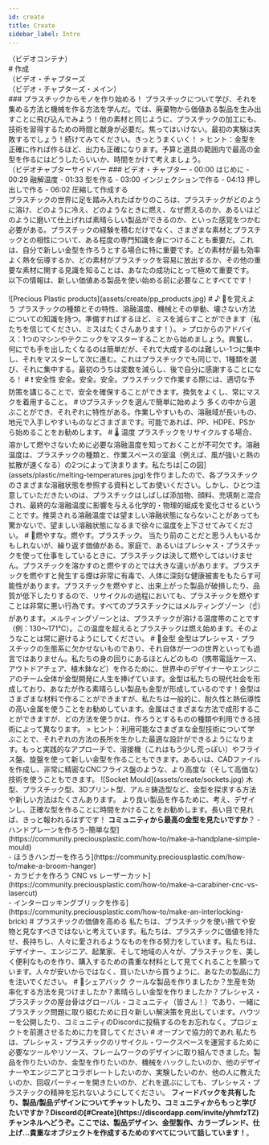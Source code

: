 ```yaml
--- 
id: create 
title: Create 
sidebar_label: Intro 
--- 
```

<div class="videocontainer">（ビデオコンテナ）</div 
  <iframe width="800" height="400" src="https://www.youtube.com/embed/VdUkOjIP0Ok" frameborder="0" allow="accelerometer; autoplay; encrypted-media; gyroscope; picture-in-picture" allowfullscreen></iframe> 
</div> 
<style> 
:root { 
  --highlight: #ffe084; 
  --links: #29bbe3; 
  --hover: rgb(131, 206, 235); 
} 
</style> 
# 作成 
<div class="videoChapters">（ビデオ・チャプターズ 
<div class="videoChaptersMain">（ビデオ・チャプターズ・メイン）</div> 
### プラスチックからモノを作り始める！ 
プラスチックについて学び、それを集める方法と機械を作る方法を学んだ。では、廃棄物から価値ある製品を生み出すことに飛び込んでみよう！他の素材と同じように、プラスチックの加工にも、技術を習得するための時間と献身が必要だ。焦ってはいけない。最初の実験は失敗するでしょう！続けてみてください。きっとうまくいく！ 
> ヒント：金型を正確に作れば作るほど、出力も正確になります。予算と道具の範囲内で最高の金型を作るにはどうしたらいいか、時間をかけて考えましょう。 
</div> 
<div class="videoChaptersSidebar">（ビデオチャプターサイドバー 
### ビデオ・チャプター 
- 00:00 はじめに 
- 00:29 融解温度 
- 01:33 型を作る 
- 03:00 インジェクションで作る 
- 04:13 押し出しで作る 
- 06:02 圧縮して作成する 
</div> 
</div> 
プラスチックの世界に足を踏み入れたばかりのころは、プラスチックがどのように溶け、どのように冷え、どのようなときに燃え、なぜ燃えるのか、あるいはどのように磨いて仕上げれば素晴らしい製品ができるのか、といった感覚をつかむ必要がある。プラスチックの経験を積むだけでなく、さまざまな素材とプラスチックとの相性について、ある程度の専門知識を身につけることも重要だ。これは、自分で新しい金型を作ろうとする場合に特に重要です。どの素材が最も効率よく熱を伝導するか、どの素材がプラスチックを容易に放出するか、その他の重要な素材に関する見識を知ることは、あなたの成功にとって極めて重要です。 
以下の情報は、新しい価値ある製品を使い始める前に必要なことすべてです！ 
<br> 
<br> 
![Precious Plastic products](assets/create/pp_products.jpg) 
# ♪ 💩を覚えよう 
プラスチックの種類とその特性、溶融温度、機械とその挙動、壊さない方法についての知識を持つ。準備すればするほど、ミスを減らすことができます（私たちを信じてください、ミスはたくさんあります！）。 
> プロからのアドバイス：1つのマシンやテクニックをマスターすることから始めましょう。興奮し、何にでも手を出したくなるのは簡単だが、それで大成するのは難しい-1つに集中し、それをマスターして次に進む。これはプラスチックでも同じで、1種類を選び、それに集中する。最初のうちは変数を減らし、後で自分に感謝することになる！ 
# ❗️ 安全性 
安全。安全。安全。プラスチックで作業する際には、適切な予防策を講じることで、安全を確保することができます。換気をよくし、常にマスクを着用すること。 
# ᘎプラスチックを選んで簡単に始めよう 
多くの中から選ぶことができ、それぞれに特性がある。作業しやすいもの、溶融域が長いもの、地元で入手しやすいものなどさまざまです。可能であれば、PP、HDPE、PSから始めることをお勧めします。 
# 🌡️ 温度 
プラスチックをリサイクルする場合、溶かして燃やさないために必要な溶融温度を知っておくことが不可欠です。溶融温度は、プラスチックの種類と、作業スペースの室温（例えば、風が強いと熱の拡散が速くなる）の2つによって決まります。私たちは[この図](assets/plastic/melting-temperatures.jpg)を作りましたので、各プラスチックのさまざまな溶融状態を参照する資料としてお使いください。しかし、ひとつ注意していただきたいのは、プラスチックはしばしば添加物、顔料、充填剤と混合され、最終的な溶融温度に影響を与える化学的・物理的組成を変化させるということです。推奨される溶融温度では望ましい溶融状態にならないことがあっても驚かないで、望ましい溶融状態になるまで徐々に温度を上下させてみてください。 
# 🥵燃やすな。燃やす。プラスチック。 
当たり前のことだと思う人もいるかもしれないが、繰り返す価値がある。家庭で、あるいはプレシャス・プラスチックを使って仕事をしているときに、プラスチックは決して燃やしてはいけません。プラスチックを溶かすのと燃やすのとでは大きな違いがあります。プラスチックを燃やすと発生する煙は非常に有毒で、人体に深刻な健康被害をもたらす可能性があります。プラスチックを燃やすと、出来上がった製品が破損したり、品質が低下したりするので、リサイクルの過程においても、プラスチックを燃やすことは非常に悪い行為です。すべてのプラスチックにはメルティングゾーン（☝️）があります。メルティングゾーンとは、プラスチックが溶ける温度帯のことです（例：130～171℃）。この温度を超えるとプラスチックは燃え始めます。そのようなことは常に避けるようにしてください。 
# 💅金型 
金型はプレシャス・プラスチックの生態系に欠かせないものであり、それ自体が一つの世界といっても過言ではありません。私たちの身の回りにあるほとんどのもの（携帯電話ケース、アウトドアチェア、植木鉢など）を作るために、世界中のデザイナーやエンジニアのチーム全体が金型開発に人生を捧げています。金型は私たちの現代社会を形成しており、あなたが作る素晴らしい製品も金型が形成しているのです！金型はさまざまな材料で作ることができますが、私たちは一般的に、耐久性と熱伝導性の高い金属を使うことをお勧めしています。金属はさまざまな方法で成形することができますが、どの方法を使うかは、作ろうとするものの種類や利用できる技術によって異なります。 
> ヒント：利用可能なさまざまな金型技術について学ぶことで、それぞれの方法の長所を生かした最適な設計ができるようになります。もっと実践的なアプローチで、溶接機（これはもう少し荒っぽい）やフライス盤、旋盤を使って新しい金型を作ることもできます。あるいは、CADファイルを作成し、非常に精密なCNCフライス盤のような、より高度な（そして高価な）技術を使うこともできます。 
![Socket Mould](assets/create/sockets.jpg) 
木型、プラスチック型、3Dプリント型、アルミ鋳造型など、金型を探求する方法や新しい方法はたくさんあります。  より良い製品を作るために、考え、デザインし、正確な型を作ることに時間をかけることをお勧めします。長い目で見れば、きっと報われるはずです！ 
<b>コミュニティから最高の金型を見たいですか</b>？ 
- ハンドプレーンを作ろう-簡単な型](https://community.preciousplastic.com/how-to/make-a-handplane-simple-mould)<br> 
- ほうきハンガーを作ろう](https://community.preciousplastic.com/how-to/make-a-broom-hanger)<br> 
- カラビナを作ろう CNC vs レーザーカット](https://community.preciousplastic.com/how-to/make-a-carabiner-cnc-vs-lasercut)<br> 
- インターロッキングブリックを作る](https://community.preciousplastic.com/how-to/make-an-interlocking-brick) 
# プラスチックの価値を高める 
私たちは、プラスチックを使い捨てや安物と見なすべきではないと考えています。私たちは、プラスチックに価値を持たせ、長持ちし、人々に愛されるようなものを作る努力をしています。私たちは、デザイナー、エンジニア、起業家、そして地域の人々が、プラスチックを、美しく便利なものを作り、購入するための貴重な材料として見てくれることを願っています。人々が安いからではなく、買いたいから買うように、あなたの製品に力を注いでください。 
# 🤝シェアバック 
クールな製品を作りましたか？生産を効率化する方法を見つけましたか？素晴らしい金型を作りましたか？プレシャス・プラスチックの屋台骨はグローバル・コミュニティ（皆さん！）であり、一緒にプラスチック問題に取り組むために日々新しい解決策を見出しています。ハウツーを公開したり、コミュニティのDiscordに投稿するのをお忘れなく。プロジェクトを前進させるために力を貸してください 
# オープンで協力的であれ 
私たちは、プレシャス・プラスチックのリサイクル・ワークスペースを運営するために必要なツールやリソース、フレームワークのデザインに取り組んできました。製品を作りたいのか、金型を作りたいのか、機械をハックしたいのか、他のデザイナーやエンジニアとコラボレートしたいのか、実験したいのか、他の人に教えたいのか、回収パーティーを開きたいのか、どれを選ぶにしても、プレシャス・プラスチックの精神を忘れないようにしてください。 
<b>フィードバックを共有したり、製品/製品デザインについてチャットしたり、コミュニティからもっと学びたいですか？Discordの[#Create](https://discordapp.com/invite/yhmfzTZ)チャンネルへどうぞ。ここでは、製品デザイン、金型製作、カラーブレンド、仕上げ...貴重なオブジェクトを作成するためのすべてについて話しています！</b>。 
